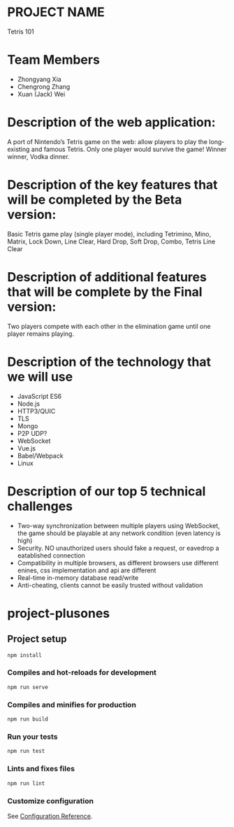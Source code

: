 # PROJECT NAME
Tetris 101

# Team Members
- Zhongyang Xia
- Chengrong Zhang
- Xuan (Jack) Wei

# Description of the web application:
A port of Nintendo’s Tetris game on the web: allow players to play the long-existing and famous Tetris. Only one player would survive the game!
Winner winner, Vodka dinner.

# Description of the key features that will be completed by the Beta version:
Basic Tetris game play (single player mode), including Tetrimino, Mino, Matrix, Lock Down, Line Clear, Hard Drop, Soft Drop, Combo, Tetris Line Clear

# Description of additional features that will be complete by the Final version:
Two players compete with each other in the elimination game until one player remains playing. 

# Description of the technology that we will use
- JavaScript ES6
- Node.js
- HTTP3/QUIC
- TLS
- Mongo
- P2P UDP?
- WebSocket
- Vue.js
- Babel/Webpack
- Linux

# Description of our top 5 technical challenges
- Two-way synchronization between multiple players using WebSocket, the game should be playable at any network condition (even latency is high)
- Security. NO unauthorized users should fake a request, or eavedrop a eatablished connection
- Compatibility in multiple browsers, as different browsers use different enines, css implementation and api are different
- Real-time in-memory database read/write
- Anti-cheating, clients cannot be easily trusted without validation
# project-plusones

## Project setup
```
npm install
```

### Compiles and hot-reloads for development
```
npm run serve
```

### Compiles and minifies for production
```
npm run build
```

### Run your tests
```
npm run test
```

### Lints and fixes files
```
npm run lint
```


### Customize configuration
See [Configuration Reference](https://cli.vuejs.org/config/).
